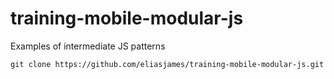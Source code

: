 # training-mobile-modular-js
Examples of intermediate JS patterns

```git clone https://github.com/eliasjames/training-mobile-modular-js.git```
